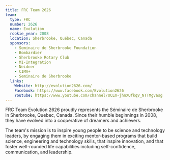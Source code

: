 ```yaml
---
title: FRC Team 2626
team:
  type: FRC
  number: 2626
  name: Evolution
  rookie_year: 2008
  location: Sherbrooke, Québec, Canada
  sponsors:
    - Seminaire de Sherbrooke Foundation
    - Bombardier
    - Sherbrooke Rotary Club
    - MI-Integration
    - Neidner
    - CIMA+
    - Seminaire de Sherbrooke
  links:
    Website: http://evolution2626.com/
    Facebook: https://www.facebook.com/Evolution2626
    Youtube: https://www.youtube.com/channel/UCLm-jhnXUfkqV_NTTMgvasg
---
```

FRC Team Evolution 2626 proudly represents the Séminaire de Sherbrooke in Sherbrooke, Quebec, Canada. Since their humble beginnings in 2008, they have evolved into a cooperative of dreamers and achievers.

The team's mission is to inspire young people to be science and technology leaders, by engaging them in exciting mentor-based programs that build science, engineering and technology skills, that inspire innovation, and that foster well-rounded life capabilities including self-confidence, communication, and leadership.
